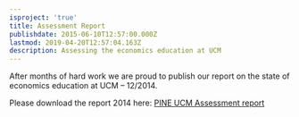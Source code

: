 ```yaml
---
isproject: 'true'
title: Assessment Report
publishdate: 2015-06-10T12:57:00.000Z
lastmod: 2019-04-20T12:57:04.163Z
description: Assessing the economics education at UCM
---
```

After months of hard work we are proud to publish our report on the state of economics education at UCM – 12/2014.

Please download the report 2014 here: [PINE UCM Assessment report](img/pine-assessment-report.pdf)
